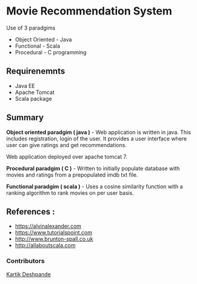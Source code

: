 # Movie Recommendation System
Use of 3 paradgims 
- Object Oriented - Java
- Functional - Scala
- Procedural - C programming

## Requirenemnts 
- Java EE
- Apache Tomcat
- Scala package

## Summary 

**Object oriented paradgim ( java )** - Web application is written in java. This includes registration, login of the user.
It provides a user interface where user can give ratings and get recommendations.

Web application deployed over apache tomcat 7.

**Procedural paradgim ( C )**  - Written to initially populate database with movies and ratings from a prepopulated imdb txt file. 

**Functional paradgim ( scala )** - Uses a cosine similarity function with a ranking algorithm to rank movies on per user basis.


## References :
- https://alvinalexander.com
- https://www.tutorialspoint.com
- http://www.brunton-spall.co.uk
- http://allaboutscala.com


### Contributors

[Kartik Deshpande](https://www.linkedin.com/in/kartik-deshpande/)
